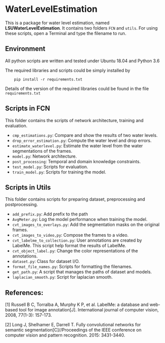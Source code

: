 # WaterLevelEstimation

This is a package for water level estimation, named **LSUWaterLevelEstimation**. It contains two folders `FCN` and `utils`. For using these scripts, open a Terminal and type the filename to run.

## Environment
All python scripts are written and tested under Ubuntu 18.04 and Python 3.6

The required libraries and scripts could be simply installed by 
```
    pip install -r requirements.txt
```
Details of the version of the required libraries could be found in the file `requirements.txt`

## Scripts in FCN
This folder contains the scripts of network architecture, training and evaluation.

- `cmp_estimations.py`: Compare and show the results of two water levels.
- `drop_error_estimation.py`: Compute the water level and drop errors.
- `estimate_waterlevel.py`: Estimate the water level from the water segmentations of the frames.
- `model.py`: Network architecture.
- `post_processing`: Temporal and domain knowledge constraints.
- `test_model.py`: Scripts for evaluation.
- `train_model.py`: Scripts for training the model.

## Scripts in Utils

This folder contains scripts for preparing dataset, preprocessing and postprocessing.

- `add_prefix.py`: Add prefix to the path
- `AvgMeter.py`: Log the model performance when training the model.
- `cvt_images_to_overlays.py`: Add the segmentation masks on the original frames.
- `cvt_images_to_video,py`: Compose the frames to a video.
- `cvt_labelme_to_collection.py`: User annotations are created by LabelMe. This script help format the results of LabelMe.
- `cvt_object_label.py`: Change the color representations of the annotations.
- `dataset.py`: Class for dataset I/O.
- `format_file_names.py`: Scripts for formatting the filenames.
- `get_path.py`: A script that manages the paths of dataset and models.
- `laplacian_smooth.py`: Script for laplacian smooth.


## References:

[1] Russell B C, Torralba A, Murphy K P, et al. LabelMe: a database and web-based tool for image annotation[J]. International journal of computer vision, 2008, 77(1-3): 157-173.

[2] Long J, Shelhamer E, Darrell T. Fully convolutional networks for semantic segmentation[C]//Proceedings of the IEEE conference on computer vision and pattern recognition. 2015: 3431-3440.